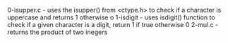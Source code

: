 0-isupper.c - uses the isupper() from <ctype.h> to check if a character is uppercase and returns 1 otherwise o
1-isdigit - uses isdigit() function to check if a given character is a digit, return 1 if true otherwise 0
2-mul.c - returns the product of two inegers
